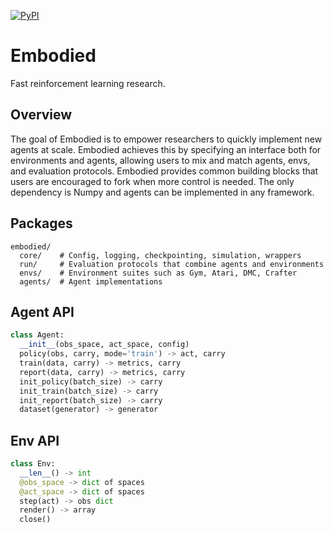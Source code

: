 [![PyPI](https://img.shields.io/pypi/v/embodied.svg)](https://pypi.python.org/pypi/embodied/#history)

# Embodied

Fast reinforcement learning research.

## Overview

The goal of Embodied is to empower researchers to quickly implement new agents
at scale. Embodied achieves this by specifying an interface both for
environments and agents, allowing users to mix and match agents, envs, and
evaluation protocols. Embodied provides common building blocks that users are
encouraged to fork when more control is needed. The only dependency is Numpy
and agents can be implemented in any framework.

## Packages

```
embodied/
  core/    # Config, logging, checkpointing, simulation, wrappers
  run/     # Evaluation protocols that combine agents and environments
  envs/    # Environment suites such as Gym, Atari, DMC, Crafter
  agents/  # Agent implementations
```

## Agent API

```python
class Agent:
  __init__(obs_space, act_space, config)
  policy(obs, carry, mode='train') -> act, carry
  train(data, carry) -> metrics, carry
  report(data, carry) -> metrics, carry
  init_policy(batch_size) -> carry
  init_train(batch_size) -> carry
  init_report(batch_size) -> carry
  dataset(generator) -> generator
```

## Env API

```python
class Env:
  __len__() -> int
  @obs_space -> dict of spaces
  @act_space -> dict of spaces
  step(act) -> obs dict
  render() -> array
  close()
```
